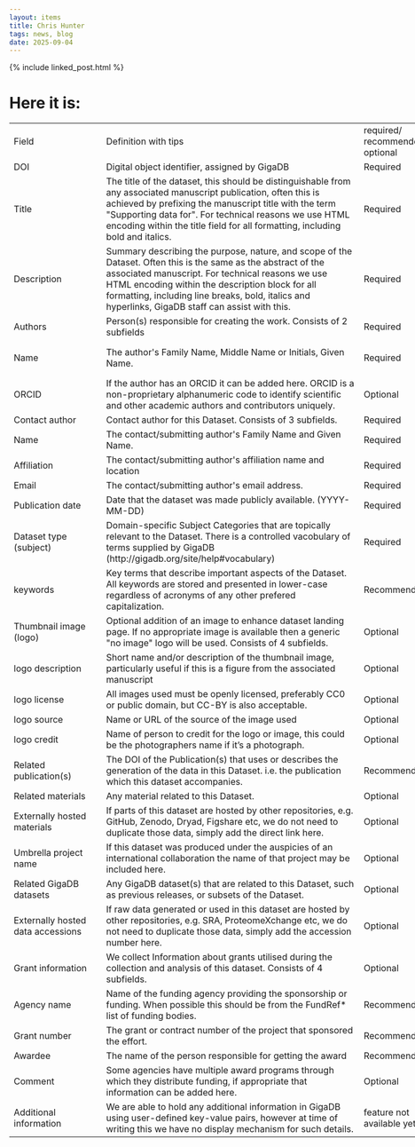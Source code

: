 ```yaml
---
layout: items
title: Chris Hunter
tags: news, blog
date: 2025-09-04
---
```


{% include linked_post.html %} 


# Here it is:


<div id="GigaDB-metadata-guide_31085" align="center" x:publishsource="Excel">

<table border="0" cellpadding="0" cellspacing="0" width="1082" style="border-collapse:
 collapse;table-layout:fixed;width:812pt"><colgroup><col class="xl7031085" width="173" style="mso-width-source:userset;mso-width-alt:
 6326;width:130pt"> <col class="xl6631085" width="519" style="mso-width-source:userset;mso-width-alt:
 18980;width:389pt"> <col class="xl6331085" width="102" style="mso-width-source:userset;mso-width-alt:
 3730;width:77pt"> <col class="xl6631085" width="288" style="mso-width-source:userset;mso-width-alt:
 10532;width:216pt"></colgroup>

<tbody>

<tr height="60" style="height:45.0pt">

<td height="60" class="xl6431085" width="173" style="height:45.0pt;width:130pt">Field</td>

<td class="xl6531085" width="519" style="border-left:none;width:389pt">Definition with tips</td>

<td class="xl6531085" width="102" style="border-left:none;width:77pt">required/ recommended/ optional</td>

<td class="xl6531085" width="288" style="border-left:none;width:216pt">example</td>

</tr>

<tr height="20" style="height:15.0pt">

<td height="20" class="xl7131085" style="height:15.0pt;border-top:none">DOI</td>

<td class="xl6731085" width="519" style="border-top:none;border-left:none;
  width:389pt">Digital object identifier, <font class="font531085">assigned by GigaDB</font></td>

<td class="xl6831085" style="border-top:none;border-left:none">Required</td>

<td class="xl7531085" width="288" style="border-top:none;border-left:none;
  width:216pt">10.5524/100473</td>

</tr>

<tr height="80" style="height:60.0pt">

<td height="80" class="xl7131085" style="height:60.0pt;border-top:none">Title</td>

<td class="xl6731085" width="519" style="border-top:none;border-left:none;
  width:389pt">The title of the dataset, this should be distinguishable from any associated manuscript publication, often this is achieved by prefixing the manuscript title with the term "Supporting data for". For technical reasons we use HTML encoding within the title field for all formatting, including bold and italics.</td>

<td class="xl6831085" style="border-top:none;border-left:none">Required</td>

<td class="xl6731085" width="288" style="border-top:none;border-left:none;
  width:216pt">Supporting data for "SVEngine: an efficient and versatile simulator of genome structural variations with features of cancer clonal evolution"</td>

</tr>

<tr height="80" style="height:60.0pt">

<td height="80" class="xl7131085" style="height:60.0pt;border-top:none">Description</td>

<td class="xl6731085" width="519" style="border-top:none;border-left:none;
  width:389pt">Summary describing the purpose, nature, and scope of the Dataset. Often this is the same as the abstract of the associated manuscript. For technical reasons we use HTML encoding within the description block for all formatting, including line breaks, bold, italics and hyperlinks, GigaDB staff can assist with this.</td>

<td class="xl6831085" style="border-top:none;border-left:none">Required</td>

<td class="xl6731085" width="288" style="border-top:none;border-left:none;
  width:216pt">This could be several paragraphs in length.<span style="mso-spacerun:yes"></span> Line returns are included in the description as HTML tags "<br>".</td>

</tr>

<tr height="20" style="height:15.0pt">

<td height="20" class="xl7131085" style="height:15.0pt;border-top:none">Authors</td>

<td class="xl6731085" width="519" style="border-top:none;border-left:none;
  width:389pt">Person(s) responsible for creating the work. Consists of 2 subfields</td>

<td class="xl6831085" style="border-top:none;border-left:none">Required</td>

<td class="xl6731085" width="288" style="border-top:none;border-left:none;
  width:216pt"> </td>

</tr>

<tr height="60" style="height:45.0pt">

<td height="60" class="xl7231085" style="height:45.0pt;border-top:none">Name</td>

<td class="xl6731085" width="519" style="border-top:none;border-left:none;
  width:389pt">The author's Family Name, Middle Name or Initials, Given Name.</td>

<td class="xl6831085" style="border-top:none;border-left:none">Required</td>

<td class="xl6731085" width="288" style="border-top:none;border-left:none;
  width:216pt">Xia, C, Li; Ai, Dongmei; Lee, Hojoon; Andor, Noemi;Li, Chao; Zhang, R, Nancy; Ji, P, Hanlee</td>

</tr>

<tr height="60" style="height:45.0pt">

<td height="60" class="xl7231085" style="height:45.0pt;border-top:none">ORCID</td>

<td class="xl6731085" width="519" style="border-top:none;border-left:none;
  width:389pt">If the author has an ORCID it can be added here. ORCID is a non-proprietary alphanumeric code to identify scientific and other academic authors and contributors uniquely.</td>

<td class="xl6831085" style="border-top:none;border-left:none">Optional</td>

<td class="xl6731085" width="288" style="border-top:none;border-left:none;
  width:216pt">0000-0001-2345-6789;</td>

</tr>

<tr height="20" style="height:15.0pt">

<td height="20" class="xl7131085" style="height:15.0pt;border-top:none">Contact author</td>

<td class="xl6731085" width="519" style="border-top:none;border-left:none;
  width:389pt">Contact author for this Dataset. Consists of 3 subfields.</td>

<td class="xl6831085" style="border-top:none;border-left:none">Required</td>

<td class="xl6731085" width="288" style="border-top:none;border-left:none;
  width:216pt"> </td>

</tr>

<tr height="20" style="height:15.0pt">

<td height="20" class="xl7231085" style="height:15.0pt;border-top:none">Name</td>

<td class="xl6731085" width="519" style="border-top:none;border-left:none;
  width:389pt">The contact/submitting author's Family Name and Given Name.</td>

<td class="xl6831085" style="border-top:none;border-left:none">Required</td>

<td class="xl6731085" width="288" style="border-top:none;border-left:none;
  width:216pt">Ji, Hanlee</td>

</tr>

<tr height="20" style="height:15.0pt">

<td height="20" class="xl7231085" style="height:15.0pt;border-top:none">Affiliation</td>

<td class="xl6731085" width="519" style="border-top:none;border-left:none;
  width:389pt">The contact/submitting author's affiliation name and location</td>

<td class="xl6831085" style="border-top:none;border-left:none">Required</td>

<td class="xl6731085" width="288" style="border-top:none;border-left:none;
  width:216pt">Stanford, USA</td>

</tr>

<tr height="20" style="height:15.0pt">

<td height="20" class="xl7231085" style="height:15.0pt;border-top:none">Email</td>

<td class="xl6731085" width="519" style="border-top:none;border-left:none;
  width:389pt">The contact/submitting author's email address.</td>

<td class="xl6831085" style="border-top:none;border-left:none">Required</td>

<td class="xl6731085" width="288" style="border-top:none;border-left:none;
  width:216pt">genomics_ji@***nford.edu</td>

</tr>

<tr height="20" style="height:15.0pt">

<td height="20" class="xl7131085" style="height:15.0pt;border-top:none">Publication date</td>

<td class="xl6731085" width="519" style="border-top:none;border-left:none;
  width:389pt">Date that the dataset was made publicly available. (YYYY-MM-DD)</td>

<td class="xl6831085" style="border-top:none;border-left:none">Required</td>

<td class="xl6931085" width="288" style="border-top:none;border-left:none;
  width:216pt">2018-06-21</td>

</tr>

<tr height="60" style="height:45.0pt">

<td height="60" class="xl7131085" style="height:45.0pt;border-top:none">Dataset type (subject)</td>

<td class="xl6731085" width="519" style="border-top:none;border-left:none;
  width:389pt">Domain-specific Subject Categories that are topically relevant to the Dataset. There is a controlled vacobulary of terms supplied by GigaDB (http://gigadb.org/site/help#vocabulary)</td>

<td class="xl6831085" style="border-top:none;border-left:none">Required</td>

<td class="xl6731085" width="288" style="border-top:none;border-left:none;
  width:216pt">Genomic; Software</td>

</tr>

<tr height="60" style="height:45.0pt">

<td height="60" class="xl7131085" style="height:45.0pt;border-top:none">keywords</td>

<td class="xl6731085" width="519" style="border-top:none;border-left:none;
  width:389pt">Key terms that describe important aspects of the Dataset. All keywords are stored and presented in lower-case regardless of acronyms of any other prefered capitalization.</td>

<td class="xl6831085" style="border-top:none;border-left:none">Recommended</td>

<td class="xl6731085" width="288" style="border-top:none;border-left:none;
  width:216pt">structural variation; next generation sequencing; sequence analysis</td>

</tr>

<tr height="60" style="height:45.0pt">

<td height="60" class="xl7131085" style="height:45.0pt;border-top:none">Thumbnail image (logo)</td>

<td class="xl6731085" width="519" style="border-top:none;border-left:none;
  width:389pt">Optional addition of an image to enhance dataset landing page. If no appropriate image is available then a generic "no image" logo will be used. Consists of 4 subfields.</td>

<td class="xl6831085" style="border-top:none;border-left:none">Optional</td>

<td class="xl6731085" width="288" style="border-top:none;border-left:none;
  width:216pt"> </td>

</tr>

<tr height="40" style="height:30.0pt">

<td height="40" class="xl7231085" style="height:30.0pt;border-top:none">logo description</td>

<td class="xl6731085" width="519" style="border-top:none;border-left:none;
  width:389pt">Short name and/or description of the thumbnail image, particularly useful if this is a figure from the associated manuscript</td>

<td class="xl6831085" style="border-top:none;border-left:none">Optional</td>

<td class="xl6731085" width="288" style="border-top:none;border-left:none;
  width:216pt">Fig1: Inputs, outputs, and execution components of SVEngine.</td>

</tr>

<tr height="40" style="height:30.0pt">

<td height="40" class="xl7231085" style="height:30.0pt;border-top:none">logo license</td>

<td class="xl6731085" width="519" style="border-top:none;border-left:none;
  width:389pt">All images used must be openly licensed, preferably CC0 or public domain, but CC-BY is also acceptable.</td>

<td class="xl6831085" style="border-top:none;border-left:none">Optional</td>

<td class="xl6731085" width="288" style="border-top:none;border-left:none;
  width:216pt">CC0</td>

</tr>

<tr height="20" style="height:15.0pt">

<td height="20" class="xl7231085" style="height:15.0pt;border-top:none">logo source</td>

<td class="xl6731085" width="519" style="border-top:none;border-left:none;
  width:389pt">Name or URL of the source of the image used</td>

<td class="xl6831085" style="border-top:none;border-left:none">Optional</td>

<td class="xl6731085" width="288" style="border-top:none;border-left:none;
  width:216pt">Xia et al. 2018</td>

</tr>

<tr height="40" style="height:30.0pt">

<td height="40" class="xl7231085" style="height:30.0pt;border-top:none">logo credit</td>

<td class="xl6731085" width="519" style="border-top:none;border-left:none;
  width:389pt">Name of person to credit for the logo or image, this could be the photographers name if it’s a photograph.</td>

<td class="xl6831085" style="border-top:none;border-left:none">Optional</td>

<td class="xl6731085" width="288" style="border-top:none;border-left:none;
  width:216pt">Xia et al. 2018</td>

</tr>

<tr height="40" style="height:30.0pt">

<td height="40" class="xl7131085" style="height:30.0pt;border-top:none">Related publication(s)</td>

<td class="xl6731085" width="519" style="border-top:none;border-left:none;
  width:389pt">The DOI of the Publication(s) that uses or describes the generation of the data in this Dataset. i.e. the publication which this dataset accompanies.</td>

<td class="xl6831085" style="border-top:none;border-left:none">Recommended</td>

<td class="xl6731085" width="288" style="border-top:none;border-left:none;
  width:216pt">doi:10.1093/gigascience/giy081</td>

</tr>

<tr height="20" style="height:15.0pt">

<td height="20" class="xl7131085" style="height:15.0pt;border-top:none">Related materials</td>

<td class="xl6731085" width="519" style="border-top:none;border-left:none;
  width:389pt">Any material related to this Dataset.</td>

<td class="xl6831085" style="border-top:none;border-left:none">Optional</td>

<td class="xl6731085" width="288" style="border-top:none;border-left:none;
  width:216pt">https://bitbucket.org/charade/svengine</td>

</tr>

<tr height="60" style="height:45.0pt">

<td height="60" class="xl7131085" style="height:45.0pt;border-top:none">Externally hosted materials</td>

<td class="xl6731085" width="519" style="border-top:none;border-left:none;
  width:389pt">If parts of this dataset are hosted by other repositories, e.g. GitHub, Zenodo, Dryad, Figshare etc, we do not need to duplicate those data, simply add the direct link here.</td>

<td class="xl6831085" style="border-top:none;border-left:none">Optional</td>

<td class="xl6731085" width="288" style="border-top:none;border-left:none;
  width:216pt">https://github.com/gigascience/gigadb-website</td>

</tr>

<tr height="40" style="height:30.0pt">

<td height="40" class="xl7131085" style="height:30.0pt;border-top:none">Umbrella project name</td>

<td class="xl6731085" width="519" style="border-top:none;border-left:none;
  width:389pt">If this dataset was produced under the auspicies of an international collaboration the name of that project may be included here.</td>

<td class="xl6831085" style="border-top:none;border-left:none">Optional</td>

<td class="xl6731085" width="288" style="border-top:none;border-left:none;
  width:216pt">1000 Genomes</td>

</tr>

<tr height="40" style="height:30.0pt">

<td height="40" class="xl7131085" style="height:30.0pt;border-top:none">Related GigaDB datasets</td>

<td class="xl6731085" width="519" style="border-top:none;border-left:none;
  width:389pt">Any GigaDB dataset(s) that are related to this Dataset, such as previous releases, or subsets of the Dataset.</td>

<td class="xl6831085" style="border-top:none;border-left:none">Optional</td>

<td class="xl6731085" width="288" style="border-top:none;border-left:none;
  width:216pt">IsNewVersionOf:100123</td>

</tr>

<tr height="60" style="height:45.0pt">

<td height="60" class="xl7431085" width="173" style="height:45.0pt;border-top:none;
  width:130pt">Externally hosted data accessions</td>

<td class="xl6731085" width="519" style="border-top:none;border-left:none;
  width:389pt">If raw data generated or used in this dataset are hosted by other repositories, e.g. SRA, ProteomeXchange etc, we do not need to duplicate those data, simply add the accession number here.</td>

<td class="xl6831085" style="border-top:none;border-left:none">Optional</td>

<td class="xl6731085" width="288" style="border-top:none;border-left:none;
  width:216pt">BioProject:PRJNA012345</td>

</tr>

<tr height="40" style="height:30.0pt">

<td height="40" class="xl7131085" style="height:30.0pt;border-top:none">Grant information</td>

<td class="xl6731085" width="519" style="border-top:none;border-left:none;
  width:389pt">We collect Information about grants utilised during the collection and analysis of this dataset. Consists of 4 subfields.</td>

<td class="xl6831085" style="border-top:none;border-left:none">Optional</td>

<td class="xl6731085" width="288" style="border-top:none;border-left:none;
  width:216pt"> </td>

</tr>

<tr height="40" style="height:30.0pt">

<td height="40" class="xl7231085" style="height:30.0pt;border-top:none">Agency name</td>

<td class="xl6731085" width="519" style="border-top:none;border-left:none;
  width:389pt">Name of the funding agency providing the sponsorship or funding. When possible this should be from the FundRef* list of funding bodies.</td>

<td class="xl6831085" style="border-top:none;border-left:none">Recommended</td>

<td class="xl6731085" width="288" style="border-top:none;border-left:none;
  width:216pt">National Cancer Institute</td>

</tr>

<tr height="20" style="height:15.0pt">

<td height="20" class="xl7231085" style="height:15.0pt;border-top:none">Grant number</td>

<td class="xl6731085" width="519" style="border-top:none;border-left:none;
  width:389pt">The grant or contract number of the project that sponsored the effort.</td>

<td class="xl6831085" style="border-top:none;border-left:none">Recommended</td>

<td class="xl6731085" width="288" style="border-top:none;border-left:none;
  width:216pt">U01CA15192001</td>

</tr>

<tr height="20" style="height:15.0pt">

<td height="20" class="xl7231085" style="height:15.0pt;border-top:none">Awardee</td>

<td class="xl6731085" width="519" style="border-top:none;border-left:none;
  width:389pt">The name of the person responsible for getting the award</td>

<td class="xl6831085" style="border-top:none;border-left:none">Recommended</td>

<td class="xl6731085" width="288" style="border-top:none;border-left:none;
  width:216pt">N Andor</td>

</tr>

<tr height="40" style="height:30.0pt">

<td height="40" class="xl7231085" style="height:30.0pt;border-top:none">Comment</td>

<td class="xl6731085" width="519" style="border-top:none;border-left:none;
  width:389pt">Some agencies have multiple award programs through which they distribute funding, if appropriate that information can be added here.</td>

<td class="xl6831085" style="border-top:none;border-left:none">Optional</td>

<td class="xl6731085" width="288" style="border-top:none;border-left:none;
  width:216pt">Cancer Target Discovery and Development (CTDD) Consortium</td>

</tr>

<tr height="60" style="height:45.0pt">

<td height="60" class="xl7131085" style="height:45.0pt;border-top:none">Additional information</td>

<td class="xl6731085" width="519" style="border-top:none;border-left:none;
  width:389pt">We are able to hold any additional information in GigaDB using user-defined key-value pairs, however at time of writing this we have no display mechanism for such details.</td>

<td class="xl7331085" width="102" style="border-top:none;border-left:none;
  width:77pt">feature not available yet</td>

<td class="xl6731085" width="288" style="border-top:none;border-left:none;
  width:216pt"> </td>

</tr>

<tr height="0" style="display:none">

<td width="173" style="width:130pt"></td>

<td width="519" style="width:389pt"></td>

<td width="102" style="width:77pt"></td>

<td width="288" style="width:216pt"></td>

</tr>

</tbody>

</table>

</div>
